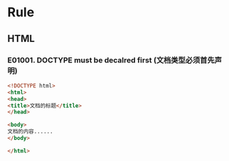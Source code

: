 # Rule

## HTML

### E01001. DOCTYPE must be decalred first (文档类型必须首先声明)

```html
<!DOCTYPE html>
<html>
<head>
<title>文档的标题</title>
</head>

<body>
文档的内容......
</body>

</html>
```
